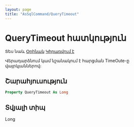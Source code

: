 ```yaml
---
layout: page
title: "AsSqlCommand/QueryTimeout"
---
```

# QueryTimeout հատկություն 

Տես նաև [Օրինակ](../../Examples/AsSqlCommand.md) [Կիրառվում է](../AsSqlCommand.md)

Վերադարձնում կամ նշանակում է հարցման TimeOute-ը վայրկյաններով։

## Շարահյուսություն

``` vb
Property QueryTimeout As Long
```
## Տվյալի տիպ

Long